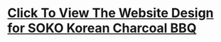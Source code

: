 # [Click To View The Website Design for SOKO Korean Charcoal BBQ](https://rainacc.github.io/assignment3/)
